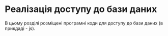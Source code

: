 # Реалізація доступу до бази даних

В цьому розділі розміщені програмні коди для доступу до бази даних (в прикдаді - js).
